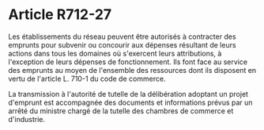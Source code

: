 # Article R712-27

Les établissements du réseau peuvent être autorisés à contracter des emprunts pour subvenir ou concourir aux dépenses résultant de leurs actions dans tous les domaines où s'exercent leurs attributions, à l'exception de leurs dépenses de fonctionnement. Ils font face au service des emprunts au moyen de l'ensemble des ressources dont ils disposent en vertu de l'article L. 710-1 du code de commerce.

La transmission à l'autorité de tutelle de la délibération adoptant un projet d'emprunt est accompagnée des documents et informations prévus par un arrêté du ministre chargé de la tutelle des chambres de commerce et d'industrie.
